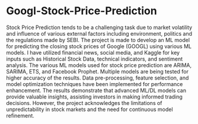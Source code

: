 # Googl-Stock-Price-Prediction
Stock Price Prediction tends to be a challenging task due to market volatility and influence of various external factors including environment, politics and the regulations made by SEBI. The project is made to develop an ML model for predicting the closing stock prices of Google (GOOGL) using various ML models. I have utilized financial news, social media, and Kaggle for key inputs such as Historical Stock Data, technical indicators, and sentiment analysis. The various ML models used for stock price prediction are ARIMA, SARIMA, ETS, and Facebook Prophet. Multiple models are being tested for higher accuracy of the results. Data pre-processing, feature selection, and model optimization techniques have been implemented for performance enhancement. 
The results demonstrate that advanced ML/DL models can provide valuable insights, assisting investors in making informed trading decisions. 
However, the project acknowledges the limitations of unpredictability in stock markets and the need for continuous model refinement.
